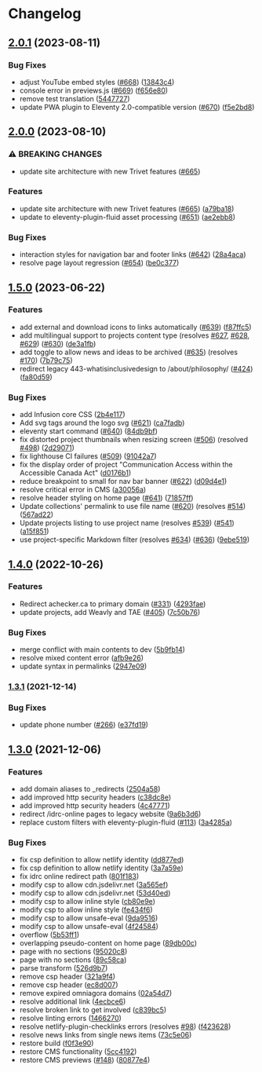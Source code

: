 # Changelog

## [2.0.1](https://github.com/inclusive-design/idrc/compare/v2.0.0...v2.0.1) (2023-08-11)


### Bug Fixes

* adjust YouTube embed styles ([#668](https://github.com/inclusive-design/idrc/issues/668)) ([13843c4](https://github.com/inclusive-design/idrc/commit/13843c4de754dac145002c15168b1c2a03f10d8f))
* console error in previews.js ([#669](https://github.com/inclusive-design/idrc/issues/669)) ([f656e80](https://github.com/inclusive-design/idrc/commit/f656e8097fafd53bccce946d658d6982aae7de0e))
* remove test translation ([5447727](https://github.com/inclusive-design/idrc/commit/5447727a95ca61606ba881987a0ed18d949dfcc9))
* update PWA plugin to Eleventy 2.0-compatible version ([#670](https://github.com/inclusive-design/idrc/issues/670)) ([f5e2bd8](https://github.com/inclusive-design/idrc/commit/f5e2bd810bb553566b49c95edf9260295852d427))

## [2.0.0](https://github.com/inclusive-design/idrc/compare/v1.5.0...v2.0.0) (2023-08-10)


### ⚠ BREAKING CHANGES

* update site architecture with new Trivet features ([#665](https://github.com/inclusive-design/idrc/issues/665))

### Features

* update site architecture with new Trivet features ([#665](https://github.com/inclusive-design/idrc/issues/665)) ([a79ba18](https://github.com/inclusive-design/idrc/commit/a79ba18542438fb4bcfcc9306ac6a9fb6d5652a6))
* update to eleventy-plugin-fluid asset processing ([#651](https://github.com/inclusive-design/idrc/issues/651)) ([ae2ebb8](https://github.com/inclusive-design/idrc/commit/ae2ebb8c5a3d36e186adb02e0c111ac77e6bf2fa))


### Bug Fixes

* interaction styles for navigation bar and footer links ([#642](https://github.com/inclusive-design/idrc/issues/642)) ([28a4aca](https://github.com/inclusive-design/idrc/commit/28a4acaf70f3e13be60c31d19c94654f78181852))
* resolve page layout regression ([#654](https://github.com/inclusive-design/idrc/issues/654)) ([be0c377](https://github.com/inclusive-design/idrc/commit/be0c377f88fa44785e6d2c9acffb041569d25ca8))

## [1.5.0](https://github.com/inclusive-design/idrc/compare/v1.4.0...v1.5.0) (2023-06-22)


### Features

* add external and download icons to links automatically ([#639](https://github.com/inclusive-design/idrc/issues/639)) ([f87ffc5](https://github.com/inclusive-design/idrc/commit/f87ffc55f9d5069e7927e4f837226bd8ad2fd2fc))
* add multilingual support to projects content type (resolves [#627](https://github.com/inclusive-design/idrc/issues/627), [#628](https://github.com/inclusive-design/idrc/issues/628), [#629](https://github.com/inclusive-design/idrc/issues/629)) ([#630](https://github.com/inclusive-design/idrc/issues/630)) ([de3a1fb](https://github.com/inclusive-design/idrc/commit/de3a1fb3993760eca85b793632900ad5205a0288))
* add toggle to allow news and ideas to be archived ([#635](https://github.com/inclusive-design/idrc/issues/635)) (resolves [#170](https://github.com/inclusive-design/idrc/issues/170)) ([7b79c75](https://github.com/inclusive-design/idrc/commit/7b79c755f51d67c2161e32116652ea35a1cbc8a4))
* redirect legacy 443-whatisinclusivedesign to /about/philosophy/ ([#424](https://github.com/inclusive-design/idrc/issues/424)) ([fa80d59](https://github.com/inclusive-design/idrc/commit/fa80d5906db6ef044bfa2fa4fecdfe5948f46c15))


### Bug Fixes

* add Infusion core CSS ([2b4e117](https://github.com/inclusive-design/idrc/commit/2b4e1171fb21b9fc3d2cef968d440b22ad9b5771))
* Add svg tags around the logo svg ([#621](https://github.com/inclusive-design/idrc/issues/621)) ([ca7fadb](https://github.com/inclusive-design/idrc/commit/ca7fadb7636b5fdbfb6c7d600efec6f83a8382d0))
* eleventy start command ([#640](https://github.com/inclusive-design/idrc/issues/640)) ([84db9bf](https://github.com/inclusive-design/idrc/commit/84db9bf3133425040f0e04f8ad4e47127bf27284))
* fix distorted project thumbnails when resizing screen ([#506](https://github.com/inclusive-design/idrc/issues/506)) (resolved [#498](https://github.com/inclusive-design/idrc/issues/498)) ([2d29071](https://github.com/inclusive-design/idrc/commit/2d29071c872caa16144e9014a9b1a58670b4ec9f))
* fix lighthouse CI failures ([#509](https://github.com/inclusive-design/idrc/issues/509)) ([91042a7](https://github.com/inclusive-design/idrc/commit/91042a70eefc47863c51d8569c6c767b54924029))
* fix the display order of project "Communication Access within the Accessible Canada Act" ([d0176b1](https://github.com/inclusive-design/idrc/commit/d0176b1e909a6620f48c816630ff592d5e08bb4b))
* reduce breakpoint to small for nav bar banner ([#622](https://github.com/inclusive-design/idrc/issues/622)) ([d09d4e1](https://github.com/inclusive-design/idrc/commit/d09d4e159c0e840234177fb6b90d58fecba73363))
* resolve critical error in CMS ([a30056a](https://github.com/inclusive-design/idrc/commit/a30056a4f2b0ebe847984081b21bca27b8e1a866))
* resolve header styling on home page ([#641](https://github.com/inclusive-design/idrc/issues/641)) ([71857ff](https://github.com/inclusive-design/idrc/commit/71857ff694d37e2266376cca2f322795dd1537b7))
* Update collections' permalink to use file name ([#620](https://github.com/inclusive-design/idrc/issues/620)) (resolves [#514](https://github.com/inclusive-design/idrc/issues/514)) ([567ad22](https://github.com/inclusive-design/idrc/commit/567ad224dfd699bebb9f41c7479ff9092f5950e1))
* Update projects listing to use project name (resolves [#539](https://github.com/inclusive-design/idrc/issues/539)) ([#541](https://github.com/inclusive-design/idrc/issues/541)) ([a15f851](https://github.com/inclusive-design/idrc/commit/a15f8519cf8b8ca2a92f7397b140b0ea542aeaf5))
* use project-specific Markdown filter (resolves [#634](https://github.com/inclusive-design/idrc/issues/634)) ([#636](https://github.com/inclusive-design/idrc/issues/636)) ([9ebe519](https://github.com/inclusive-design/idrc/commit/9ebe519d34c4ccfb938407c65d75202a8b76965f))

## [1.4.0](https://github.com/inclusive-design/idrc/compare/v1.3.1...v1.4.0) (2022-10-26)


### Features

* Redirect achecker.ca to primary domain ([#331](https://github.com/inclusive-design/idrc/issues/331)) ([4293fae](https://github.com/inclusive-design/idrc/commit/4293fae1711467882ab85b234f70f706b213ce04))
* update projects, add Weavly and TAE ([#405](https://github.com/inclusive-design/idrc/issues/405)) ([7c50b76](https://github.com/inclusive-design/idrc/commit/7c50b76fac6aa468d15222b5ab79113ae1b29393))


### Bug Fixes

* merge conflict with main contents to dev ([5b9fb14](https://github.com/inclusive-design/idrc/commit/5b9fb14a587e5e54fbe9c9738e8a83cb86e987b4))
* resolve mixed content error ([afb9e26](https://github.com/inclusive-design/idrc/commit/afb9e2695c0cbaa32514688a86aedde5a13b6374))
* update syntax in permalinks ([2947e09](https://github.com/inclusive-design/idrc/commit/2947e0974b04df2937ba8c3cb63ca4ee8964fa7a))

### [1.3.1](https://www.github.com/inclusive-design/idrc/compare/v1.3.0...v1.3.1) (2021-12-14)


### Bug Fixes

* update phone number ([#266](https://www.github.com/inclusive-design/idrc/issues/266)) ([e37fd19](https://www.github.com/inclusive-design/idrc/commit/e37fd19fd2c65baf85c6ccd60a9e2e5ccf56db41))

## [1.3.0](https://www.github.com/inclusive-design/idrc/compare/v1.2.3...v1.3.0) (2021-12-06)


### Features

* add domain aliases to _redirects ([2504a58](https://www.github.com/inclusive-design/idrc/commit/2504a582e7bfb93f4074991659ec81f37190775e))
* add improved http security headers ([c38dc8e](https://www.github.com/inclusive-design/idrc/commit/c38dc8eb5a932bda2ef6fd8658ceb865ace4c9db))
* add improved http security headers ([4c47771](https://www.github.com/inclusive-design/idrc/commit/4c477716d0455fd03047720f082f3fed0ca3a1d6))
* redirect /idrc-online pages to legacy website ([9a6b3d6](https://www.github.com/inclusive-design/idrc/commit/9a6b3d67daf4c18c306c3324854c76e90e8d6ee9))
* replace custom filters with eleventy-plugin-fluid ([#113](https://www.github.com/inclusive-design/idrc/issues/113)) ([3a4285a](https://www.github.com/inclusive-design/idrc/commit/3a4285a214ea636c8f84a4e726eebf2b8142a740))


### Bug Fixes

* fix csp definition to allow netlify identity ([dd877ed](https://www.github.com/inclusive-design/idrc/commit/dd877ed5d32f42560e398e3195cbae4ec58704e1))
* fix csp definition to allow netlify identity ([3a7a59e](https://www.github.com/inclusive-design/idrc/commit/3a7a59ed3e8fcc45218b5951e4906d988d1c84ca))
* fix idrc online redirect path ([801f183](https://www.github.com/inclusive-design/idrc/commit/801f18370e96ce2b74a24fe6df5a2076d6122209))
* modify csp to allow cdn.jsdelivr.net ([3a565ef](https://www.github.com/inclusive-design/idrc/commit/3a565efe98da97d1da590030bd111d4beb55a1fa))
* modify csp to allow cdn.jsdelivr.net ([53d40ed](https://www.github.com/inclusive-design/idrc/commit/53d40edfa1420741902e4be8ade200b554f06e03))
* modify csp to allow inline style ([cb80e9e](https://www.github.com/inclusive-design/idrc/commit/cb80e9ea4eb3797d034abea8083bcfe9f6aca089))
* modify csp to allow inline style ([fe434f6](https://www.github.com/inclusive-design/idrc/commit/fe434f66aadd6c4efe50181bbe08231511300c55))
* modify csp to allow unsafe-eval ([9da9516](https://www.github.com/inclusive-design/idrc/commit/9da9516e8c9247467eb8d3c47ed7c1fc3d9475b6))
* modify csp to allow unsafe-eval ([4f24584](https://www.github.com/inclusive-design/idrc/commit/4f24584425d8c58808eb708bcf0447cf7fece226))
* overflow ([5b53ff1](https://www.github.com/inclusive-design/idrc/commit/5b53ff1f37b998d01290d79ad49d9085bf58d218))
* overlapping pseudo-content on home page ([89db00c](https://www.github.com/inclusive-design/idrc/commit/89db00c714da406e9de72b22e19c24c69e2b8df8))
* page with no sections ([95020c8](https://www.github.com/inclusive-design/idrc/commit/95020c84b8178c75b59ca44e6d57e8c4af0e4265))
* page with no sections ([89c58ca](https://www.github.com/inclusive-design/idrc/commit/89c58cacf8688c5c83cc9608aef4a9a3c337989e))
* parse transform ([526d9b7](https://www.github.com/inclusive-design/idrc/commit/526d9b773ef7efb49364a2328da6b422c8f6541b))
* remove csp header ([321a9f4](https://www.github.com/inclusive-design/idrc/commit/321a9f4627897c9f100493f3fb40d66aac083d34))
* remove csp header ([ec8d007](https://www.github.com/inclusive-design/idrc/commit/ec8d007df8211eeb2050c9f13fd54ff832626a46))
* remove expired omniagora domains ([02a54d7](https://www.github.com/inclusive-design/idrc/commit/02a54d7d0c7fe287504c538b42e3efc15701d07e))
* resolve additional link ([4ecbce6](https://www.github.com/inclusive-design/idrc/commit/4ecbce6b8224f51fe518ec4d019f7363208b1a37))
* resolve broken link to get involved ([c839bc5](https://www.github.com/inclusive-design/idrc/commit/c839bc5b282f96acef0fd49afc881697ae922288))
* resolve linting errors ([1466270](https://www.github.com/inclusive-design/idrc/commit/146627058cdc06fff4980b58c86b9aac7069da7a))
* resolve netlify-plugin-checklinks errors (resolves [#98](https://www.github.com/inclusive-design/idrc/issues/98)) ([f423628](https://www.github.com/inclusive-design/idrc/commit/f423628b498b5bccc61c8950b7682b248c96d681))
* resolve news links from single news items ([73c5e06](https://www.github.com/inclusive-design/idrc/commit/73c5e065f3795b067f85153908217c7f797d0336))
* restore build ([f0f3e90](https://www.github.com/inclusive-design/idrc/commit/f0f3e90e44b9a391183310154da408fccaec3920))
* restore CMS functionality ([5cc4192](https://www.github.com/inclusive-design/idrc/commit/5cc4192e54480f50fcf891982e2320df104b3a13))
* restore CMS previews ([#148](https://www.github.com/inclusive-design/idrc/issues/148)) ([80877e4](https://www.github.com/inclusive-design/idrc/commit/80877e4bd024dab5cacb4e4a696b87c2a07ade11))
